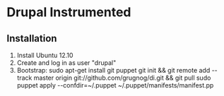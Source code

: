 Drupal Instrumented
===================

Installation
------------
1. Install Ubuntu 12.10
2. Create and log in as user "drupal"
3. Bootstrap:
    sudo apt-get install git puppet
    git init && git remote add --track master origin git://github.com/grugnog/di.git && git pull
    sudo puppet apply --confdir=~/.puppet ~/.puppet/manifests/manifest.pp
